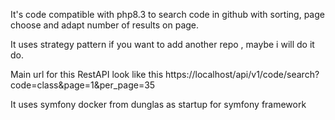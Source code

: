 It's code compatible with php8.3 to search code in github with sorting, page choose and adapt number of results on page.

It uses strategy pattern if you want to add another repo , maybe i will do it do.

Main url for this RestAPI look like this
https://localhost/api/v1/code/search?code=class&page=1&per_page=35

It uses symfony docker from dunglas as startup for symfony framework
